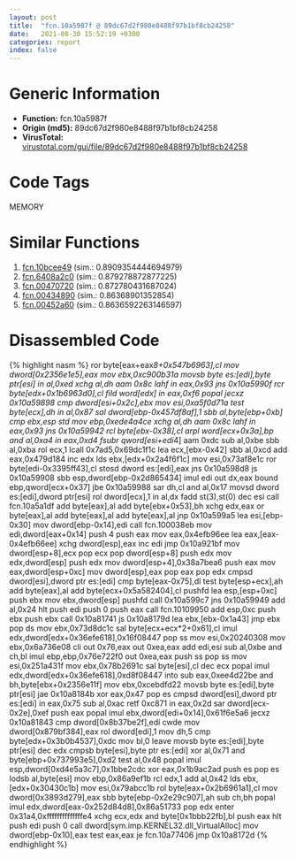 ```yaml
---
layout: post
title:  "fcn.10a5987f @ 89dc67d2f980e8488f97b1bf8cb24258"
date:   2021-08-30 15:52:19 +0300
categories: report
index: false
---
```


# Generic Information
- **Function:** fcn.10a5987f
- **Origin (md5):** 89dc67d2f980e8488f97b1bf8cb24258
- **VirusTotal:** [virustotal.com/gui/file/89dc67d2f980e8488f97b1bf8cb24258][virustotal_ref]

# Code Tags
<span class="tag" id="MEMORY">MEMORY</span>


# Similar Functions

1. [fcn.10bcee49][similar_1_ref] (sim.: 0.8909354444694979)
2. [fcn.6408a2c0][similar_2_ref] (sim.: 0.879278872877225)
3. [fcn.00470720][similar_3_ref] (sim.: 0.872780431687024)
4. [fcn.00434890][similar_4_ref] (sim.: 0.86368901352854)
5. [fcn.00452a60][similar_5_ref] (sim.: 0.8636592263146597)


# Disassembled Code

{% highlight nasm %}
ror byte[eax+eax*8+0x547b6963],cl
mov dword[0x2356e1e5],eax
mov ebx,0xc900b31a
movsb byte es:[edi],byte ptr[esi]
in al,0xed
xchg al,dh
aam 0x8c
lahf
in eax,0x93
jns 0x10a5990f
rcr byte[edx+0x1b6963d0],cl
fild word[edx]
in eax,0xf6
popal
jecxz 0x10a59898
cmp dword[esi+0x2c],ebx
mov esi,0xa5f0d71a
test byte[ecx],dh
in al,0x87
sal dword[ebp-0x457df8af],1
sbb al,byte[ebp+0xb]
cmp ebx,esp
std
mov ebp,0xede4a4ce
xchg al,dh
aam 0x8c
lahf
in eax,0x93
jns 0x10a59942
rcl byte[ebx-0x38],cl
arpl word[ecx+0x3a],bp
and al,0xa4
in eax,0xd4
fsubr qword[esi+edi*4]
aam 0xdc
sub al,0xbe
sbb al,0xba
rol ecx,1
lcall 0x7ad5,0x69dc1f1c
lea ecx,[ebx-0x42]
sbb al,0xcd
add eax,0x479d184
inc edx
lds ebx,[edx+0x2a4f6f1c]
mov esi,0x73af8e1c
ror byte[edi-0x3395ff43],cl
stosd dword es:[edi],eax
jns 0x10a598d8
js 0x10a59908
sbb esp,dword[ebp-0x2d865434]
imul edi
out dx,eax
bound ebp,qword[ecx+0x37]
jbe 0x10a59988
sar dh,cl
and al,0x17
movsd dword es:[edi],dword ptr[esi]
rol dword[ecx],1
in al,dx
fadd st(3),st(0)
dec esi
call fcn.10a5a1df
add byte[eax],al
add byte[ebx+0x53],bh
xchg edx,eax
or byte[eax],al
add byte[eax],al
add byte[eax],al
jnp 0x10a599a5
lea esi,[ebp-0x30]
mov dword[ebp-0x14],edi
call fcn.100038eb
mov edi,dword[eax+0x14]
push 4
push eax
mov eax,0x4efb96ee
lea eax,[eax-0x4efb66ee]
xchg dword[esp],eax
inc edi
jmp 0x10a921bf
mov dword[esp+8],ecx
pop ecx
pop dword[esp+8]
push edx
mov edx,dword[esp]
push edx
mov dword[esp+4],0x38a7bea6
push eax
mov eax,dword[esp+0xc]
mov dword[esp],eax
pop eax
pop edx
cmpsd dword[esi],dword ptr es:[edi]
cmp byte[eax-0x75],dl
test byte[esp+ecx],ah
add byte[eax],al
add byte[ecx+0x5a582404],cl
pushfd
lea esp,[esp+0xc]
push ebx
mov ebx,dword[esp]
pushfd
call 0x10a599c7
jns 0x10a59949
add al,0x24
hlt
push edi
push 0
push eax
call fcn.10109950
add esp,0xc
push ebx
push ebx
call 0x10a81741
js 0x10a8179d
lea ebx,[ebx-0x1a43]
jmp ebx
pop ds
mov ebx,0x73d8dc1c
sal byte[ecx+ecx*2+0x61],cl
imul edx,dword[edx+0x36efe618],0x16f08447
pop ss
mov esi,0x20240308
mov ebx,0x6a736e08
cli
out 0x76,eax
out 0xea,eax
add edi,esi
sub al,0xbe
and ch,bl
imul ebp,ebp,0x76e722f0
out 0xea,eax
push ss
pop ss
mov esi,0x251a431f
mov ebx,0x78b2691c
sal byte[esi],cl
dec ecx
popal
imul edx,dword[edx+0x36efe618],0xd8f08447
into
sub eax,0xee4d22be
and bh,byte[ebx+0x2356e11f]
mov ebx,0xcebdfd22
movsb byte es:[edi],byte ptr[esi]
jae 0x10a8184b
xor eax,0x47
pop es
cmpsd dword[esi],dword ptr es:[edi]
in eax,0x75
sub al,0xac
retf 0xc871
in eax,0x2d
sar dword[ecx-0x2e],0xef
push eax
popal
imul ebx,dword[edi+0x14],0x61f6e5a6
jecxz 0x10a81843
cmp dword[0x8b37be2f],edi
cwde
mov dword[0x879bf384],eax
rol dword[edi],1
mov dh,5
cmp byte[edx+0x3b0b4537],0xdc
mov bl,0
leave
movsb byte es:[edi],byte ptr[esi]
dec edx
cmpsb byte[esi],byte ptr es:[edi]
xor al,0x71
and byte[ebp+0x737993e5],0xd2
test al,0x48
popal
imul esp,dword[0xd4e5a3c7],0x1bbe2cdc
xor eax,0x1b9ac2ad
push es
pop es
lodsb al,byte[esi]
mov ebp,0x86a9ef1b
rcl edx,1
add al,0x42
lds ebx,[edx+0x30430c1b]
mov esi,0x79abcc1b
rol byte[eax+0x2b6961a1],cl
mov dword[0x3893d279],eax
sbb byte[ebp-0x2e29c907],ah
sub ch,bh
popal
imul edx,dword[eax-0x252d84d8],0x86a51733
pop edx
enter 0x31a4,0xffffffffffffffe4
xchg ecx,edx
and byte[0x1bbb22fb],bl
push eax
hlt
push edi
push 0
call dword[sym.imp.KERNEL32.dll_VirtualAlloc]
mov dword[ebp-0x10],eax
test eax,eax
je fcn.10a77406
jmp 0x10a8172d
{% endhighlight %}


[similar_1_ref]: /report/fcn.10bcee49@89dc67d2f980e8488f97b1bf8cb24258
[similar_2_ref]: /report/fcn.6408a2c0@07e4412910bcf0f5969ef64c44eecb2d
[similar_3_ref]: /report/fcn.00470720@4fe6510221c33bf023f6abed461fc13f
[similar_4_ref]: /report/fcn.00434890@4fe6510221c33bf023f6abed461fc13f
[similar_5_ref]: /report/fcn.00452a60@4fe6510221c33bf023f6abed461fc13f
[virustotal_ref]: https://www.virustotal.com/gui/file/89dc67d2f980e8488f97b1bf8cb24258